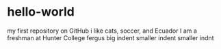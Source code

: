 # hello-world
my first repository on GitHub
i like cats, soccer, and Ecuador
I am a freshman at Hunter College
fergus
        big indent
    smaller indent
  smaller indnt
